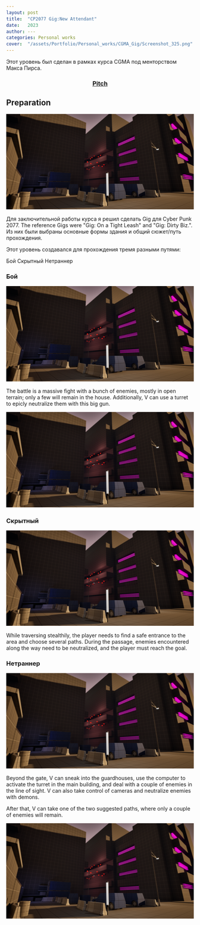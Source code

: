 ```yaml
---
layout: post
title:  "CP2077 Gig:New Attendant"
date:   2023
author: ---
categories: Personal works
cover:  "/assets/Portfolio/Personal_works/CGMA_Gig/Screenshot_325.png"
---
```


Этот уровень был сделан в рамках курса CGMA под менторством Макса Пирса.


<div style="text-align: center;">
<h3> <a href="https://docs.google.com/presentation/d/1TuV0rRSoD8G-c6vq8mKFUfeyibOxvS6NEUen-0cm4XQ/edit#slide=id.g2a286901a79_0_9">Pitch</a> </h3>
</div>

<h2>Preparation</h2>

<a href="/assets/Portfolio/Personal_works/CGMA_Gig/Screenshot_325.png" data-lightbox="refs" data-title="Refs">
  <img src="/assets/Portfolio/Personal_works/CGMA_Gig/Screenshot_325.png">
</a>

Для заключительной работы курса я решил сделать Gig для Cyber Punk 2077. The reference Gigs were "Gig: On a Tight Leash" and "Gig: Dirty Biz.". Из них были выбраны основные формы здания и общий сюжет/путь прохождения.

Этот уровень создавался для прохождения тремя разными путями:

Бой
Скрытный
Нетраннер



<h3>Бой</h3>

<a href="/assets/Portfolio/Personal_works/CGMA_Gig/Screenshot_325.png" data-lightbox="refs" data-title="Refs">
  <img src="/assets/Portfolio/Personal_works/CGMA_Gig/Screenshot_325.png">
</a>

The battle is a massive fight with a bunch of enemies, mostly in open terrain; only a few will remain in the house. Additionally, V can use a turret to epicly neutralize them with this big gun.

<a href="/assets/Portfolio/Personal_works/CGMA_Gig/Screenshot_325.png" data-lightbox="refs" data-title="Refs">
  <img src="/assets/Portfolio/Personal_works/CGMA_Gig/Screenshot_325.png">
</a>

<h3>Скрытный</h3>

<a href="/assets/Portfolio/Personal_works/CGMA_Gig/Screenshot_325.png" data-lightbox="refs" data-title="Refs">
  <img src="/assets/Portfolio/Personal_works/CGMA_Gig/Screenshot_325.png">
</a>

While traversing stealthily, the player needs to find a safe entrance to the area and choose several paths. During the passage, enemies encountered along the way need to be neutralized, and the player must reach the goal.

<h3>Нетраннер</h3>

<a href="/assets/Portfolio/Personal_works/CGMA_Gig/Screenshot_325.png" data-lightbox="refs" data-title="Refs">
  <img src="/assets/Portfolio/Personal_works/CGMA_Gig/Screenshot_325.png">
</a>

Beyond the gate, V can sneak into the guardhouses, use the computer to activate the turret in the main building, and deal with a couple of enemies in the line of sight. V can also take control of cameras and neutralize enemies with demons.

After that, V can take one of the two suggested paths, where only a couple of enemies will remain.

<a href="/assets/Portfolio/Personal_works/CGMA_Gig/Screenshot_325.png" data-lightbox="refs" data-title="Refs">
  <img src="/assets/Portfolio/Personal_works/CGMA_Gig/Screenshot_325.png">
</a>


